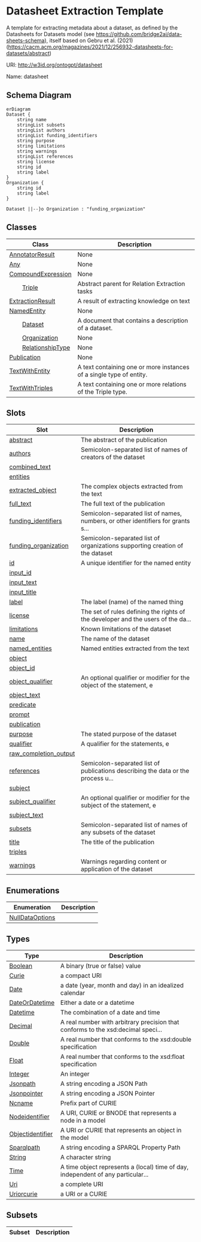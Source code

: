 # Datasheet Extraction Template

A template for extracting metadata about a dataset, as defined by the Datasheets for Datasets model (see https://github.com/bridge2ai/data-sheets-schema), itself based on Gebru et al. (2021) (https://cacm.acm.org/magazines/2021/12/256932-datasheets-for-datasets/abstract)

URI: http://w3id.org/ontogpt/datasheet

Name: datasheet



## Schema Diagram

```mermaid
erDiagram
Dataset {
    string name  
    stringList subsets  
    stringList authors  
    stringList funding_identifiers  
    string purpose  
    string limitations  
    string warnings  
    stringList references  
    string license  
    string id  
    string label  
}
Organization {
    string id  
    string label  
}

Dataset ||--}o Organization : "funding_organization"

```


## Classes

| Class | Description |
| --- | --- |
| [AnnotatorResult](AnnotatorResult.md) | None |
| [Any](Any.md) | None |
| [CompoundExpression](CompoundExpression.md) | None |
| &nbsp;&nbsp;&nbsp;&nbsp;&nbsp;&nbsp;&nbsp;&nbsp;[Triple](Triple.md) | Abstract parent for Relation Extraction tasks |
| [ExtractionResult](ExtractionResult.md) | A result of extracting knowledge on text |
| [NamedEntity](NamedEntity.md) | None |
| &nbsp;&nbsp;&nbsp;&nbsp;&nbsp;&nbsp;&nbsp;&nbsp;[Dataset](Dataset.md) | A document that contains a description of a dataset. |
| &nbsp;&nbsp;&nbsp;&nbsp;&nbsp;&nbsp;&nbsp;&nbsp;[Organization](Organization.md) | None |
| &nbsp;&nbsp;&nbsp;&nbsp;&nbsp;&nbsp;&nbsp;&nbsp;[RelationshipType](RelationshipType.md) | None |
| [Publication](Publication.md) | None |
| [TextWithEntity](TextWithEntity.md) | A text containing one or more instances of a single type of entity. |
| [TextWithTriples](TextWithTriples.md) | A text containing one or more relations of the Triple type. |



## Slots

| Slot | Description |
| --- | --- |
| [abstract](abstract.md) | The abstract of the publication |
| [authors](authors.md) | Semicolon-separated list of names of creators of the dataset |
| [combined_text](combined_text.md) |  |
| [entities](entities.md) |  |
| [extracted_object](extracted_object.md) | The complex objects extracted from the text |
| [full_text](full_text.md) | The full text of the publication |
| [funding_identifiers](funding_identifiers.md) | Semicolon-separated list of names, numbers, or other identifiers for grants s... |
| [funding_organization](funding_organization.md) | Semicolon-separated list of organizations supporting creation of the dataset |
| [id](id.md) | A unique identifier for the named entity |
| [input_id](input_id.md) |  |
| [input_text](input_text.md) |  |
| [input_title](input_title.md) |  |
| [label](label.md) | The label (name) of the named thing |
| [license](license.md) | The set of rules defining the rights of the developer and the users of the da... |
| [limitations](limitations.md) | Known limitations of the dataset |
| [name](name.md) | The name of the dataset |
| [named_entities](named_entities.md) | Named entities extracted from the text |
| [object](object.md) |  |
| [object_id](object_id.md) |  |
| [object_qualifier](object_qualifier.md) | An optional qualifier or modifier for the object of the statement, e |
| [object_text](object_text.md) |  |
| [predicate](predicate.md) |  |
| [prompt](prompt.md) |  |
| [publication](publication.md) |  |
| [purpose](purpose.md) | The stated purpose of the dataset |
| [qualifier](qualifier.md) | A qualifier for the statements, e |
| [raw_completion_output](raw_completion_output.md) |  |
| [references](references.md) | Semicolon-separated list of publications describing the data or the process u... |
| [subject](subject.md) |  |
| [subject_qualifier](subject_qualifier.md) | An optional qualifier or modifier for the subject of the statement, e |
| [subject_text](subject_text.md) |  |
| [subsets](subsets.md) | Semicolon-separated list of names of any subsets of the dataset |
| [title](title.md) | The title of the publication |
| [triples](triples.md) |  |
| [warnings](warnings.md) | Warnings regarding content or application of the dataset |


## Enumerations

| Enumeration | Description |
| --- | --- |
| [NullDataOptions](NullDataOptions.md) |  |


## Types

| Type | Description |
| --- | --- |
| [Boolean](Boolean.md) | A binary (true or false) value |
| [Curie](Curie.md) | a compact URI |
| [Date](Date.md) | a date (year, month and day) in an idealized calendar |
| [DateOrDatetime](DateOrDatetime.md) | Either a date or a datetime |
| [Datetime](Datetime.md) | The combination of a date and time |
| [Decimal](Decimal.md) | A real number with arbitrary precision that conforms to the xsd:decimal speci... |
| [Double](Double.md) | A real number that conforms to the xsd:double specification |
| [Float](Float.md) | A real number that conforms to the xsd:float specification |
| [Integer](Integer.md) | An integer |
| [Jsonpath](Jsonpath.md) | A string encoding a JSON Path |
| [Jsonpointer](Jsonpointer.md) | A string encoding a JSON Pointer |
| [Ncname](Ncname.md) | Prefix part of CURIE |
| [Nodeidentifier](Nodeidentifier.md) | A URI, CURIE or BNODE that represents a node in a model |
| [Objectidentifier](Objectidentifier.md) | A URI or CURIE that represents an object in the model |
| [Sparqlpath](Sparqlpath.md) | A string encoding a SPARQL Property Path |
| [String](String.md) | A character string |
| [Time](Time.md) | A time object represents a (local) time of day, independent of any particular... |
| [Uri](Uri.md) | a complete URI |
| [Uriorcurie](Uriorcurie.md) | a URI or a CURIE |


## Subsets

| Subset | Description |
| --- | --- |
